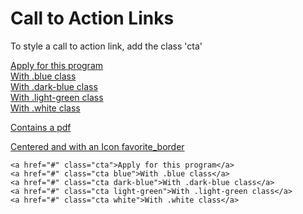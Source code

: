 # Call to Action Links

To style a call to action link, add the class 'cta'

<a href="#" className="cta">Apply for this program</a><br/>
<a href="#" className="cta blue">With .blue class</a><br/>
<a href="#" className="cta dark-blue">With .dark-blue class</a><br/>
<a href="#" className="cta light-green">With .light-green class</a><br/>
<a href="#" className="cta white">With .white class</a><br/>

<a href="something.pdf" className="cta">Contains a pdf</a><br/>

<a href="#" className="cta align-center">Centered and with an Icon <span className="material-icons" aria-hidden="true">favorite_border</span></a><br/>

```
<a href="#" class="cta">Apply for this program</a>
<a href="#" class="cta blue">With .blue class</a>
<a href="#" class="cta dark-blue">With .dark-blue class</a>
<a href="#" class="cta light-green">With .light-green class</a>
<a href="#" class="cta white">With .white class</a>
```
